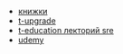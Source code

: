 - [книжки](https://sre.google/books/)
- [t-upgrade](https://my.tinkoff.ru/upgrade/itmain/itdetail/11)
- [t-education лекторий sre](https://education.tbank.ru/academy/sre_lectorium/)
- [udemy](https://www.udemy.com/course/certified-kubernetes-administrator-with-practice-tests/?couponCode=ST10MT8624)

